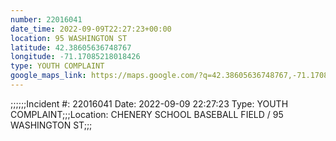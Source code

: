 ```yaml
---
number: 22016041
date_time: 2022-09-09T22:27:23+00:00
location: 95 WASHINGTON ST
latitude: 42.38605636748767
longitude: -71.17085218018426
type: YOUTH COMPLAINT
google_maps_link: https://maps.google.com/?q=42.38605636748767,-71.17085218018426
---
```


;;;;;;Incident #: 22016041  Date: 2022-09-09 22:27:23   Type: YOUTH COMPLAINT;;;Location: CHENERY SCHOOL BASEBALL FIELD / 95 WASHINGTON ST;;;
